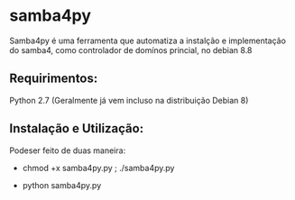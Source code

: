 # samba4py
Samba4py é uma ferramenta que automatiza a instalção e implementação do samba4, como controlador de domínos princial, no debian 8.8

## Requirimentos:
Python 2.7 (Geralmente já vem incluso na distribuição Debian 8)

## Instalação e Utilização:
Podeser feito de duas maneira:
* chmod +x samba4py.py ; ./samba4py.py

* python samba4py.py
